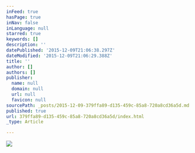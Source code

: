 ```yaml
---
inFeed: true
hasPage: true
inNav: false
inLanguage: null
starred: true
keywords: []
description: ''
datePublished: '2015-12-09T21:06:38.297Z'
dateModified: '2015-12-09T21:06:29.388Z'
title: ''
author: []
authors: []
publisher:
  name: null
  domain: null
  url: null
  favicon: null
sourcePath: _posts/2015-12-09-379ffa89-d135-459c-85a8-720a8cd36a5d.md
published: true
url: 379ffa89-d135-459c-85a8-720a8cd36a5d/index.html
_type: Article

---
```

![](https://the-grid-user-content.s3-us-west-2.amazonaws.com/f1f9100f-c26e-4742-bb99-dbaa34e7489a.jpg)